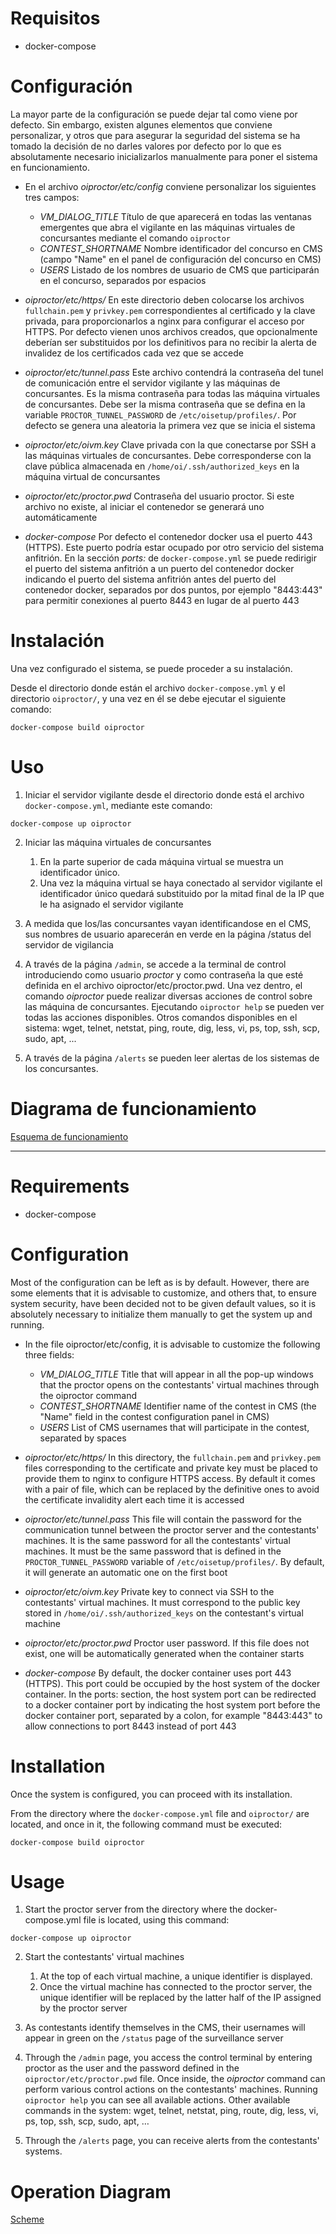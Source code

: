 # Requisitos

 - docker-compose

# Configuración

La mayor parte de la configuración se puede dejar tal como viene por defecto. Sin embargo, existen algunes elementos que conviene personalizar, y otros que para asegurar la seguridad del sistema se ha tomado la decisión de no darles valores por defecto por lo que es absolutamente necesario inicializarlos manualmente para poner el sistema en funcionamiento.

 - En el archivo *oiproctor/etc/config* conviene personalizar los siguientes tres campos:
   - *VM_DIALOG_TITLE* Título de que aparecerá en todas las ventanas emergentes que abra el vigilante en las máquinas virtuales de concursantes mediante el comando `oiproctor`
   - *CONTEST_SHORTNAME* Nombre identificador del concurso en CMS (campo "Name" en el panel de configuración del concurso en CMS)
   - *USERS* Listado de los nombres de usuario de CMS que participarán en el concurso, separados por espacios

 - *oiproctor/etc/https/* En este directorio deben colocarse los archivos `fullchain.pem` y `privkey.pem` correspondientes al certificado y la clave privada, para proporcionarlos a nginx para configurar el acceso por HTTPS. Por defecto vienen unos archivos creados, que opcionalmente deberían ser substituidos por los definitivos para no recibir la alerta de invalidez de los certificados cada vez que se accede

 - *oiproctor/etc/tunnel.pass* Este archivo contendrá la contraseña del tunel de comunicación entre el servidor vigilante y las máquinas de concursantes. Es la misma contraseña para todas las máquina virtuales de concursantes. Debe ser la misma contraseña que se defina en la variable `PROCTOR_TUNNEL_PASSWORD` de `/etc/oisetup/profiles/`. Por defecto se genera una aleatoria la primera vez que se inicia el sistema

 - *oiproctor/etc/oivm.key* Clave privada con la que conectarse por SSH a las máquinas virtuales de concursantes. Debe corresponderse con la clave pública almacenada en `/home/oi/.ssh/authorized_keys` en la máquina virtual de concursantes

 - *oiproctor/etc/proctor.pwd* Contraseña del usuario proctor. Si este archivo no existe, al iniciar el contenedor se generará uno automáticamente

 - *docker-compose* Por defecto el contenedor docker usa el puerto 443 (HTTPS). Este puerto podría estar ocupado por otro servicio del sistema anfitrión. En la sección *ports:* de `docker-compose.yml` se puede redirigir el puerto del sistema anfitrión a un puerto del contenedor docker indicando el puerto del sistema anfitrión antes del puerto del contenedor docker, separados por dos puntos, por ejemplo "8443:443" para permitir conexiones al puerto 8443 en lugar de al puerto 443

# Instalación

Una vez configurado el sistema, se puede proceder a su instalación.

Desde el directorio donde están el archivo `docker-compose.yml` y el directorio `oiproctor/`, y una vez en él se debe ejecutar el siguiente comando:

`docker-compose build oiproctor`

# Uso

1. Iniciar el servidor vigilante desde el directorio donde está el archivo `docker-compose.yml`, mediante este comando:

`docker-compose up oiproctor`

2. Iniciar las máquina virtuales de concursantes

   1. En la parte superior de cada máquina virtual se muestra un identificador único.
   2. Una vez la máquina virtual se haya conectado al servidor vigilante el identificador único quedará substituido por la mitad final de la IP que le ha asignado el servidor vigilante

3. A medida que los/las concursantes vayan identificandose en el CMS, sus nombres de usuario aparecerán en verde en la página /status del servidor de vigilancia

4. A través de la página `/admin`, se accede a la terminal de control introduciendo como usuario *proctor* y como contraseña la que esté definida en el archivo oiproctor/etc/proctor.pwd. Una vez dentro, el comando *oiproctor* puede realizar diversas acciones de control sobre las máquina de concursantes. Ejecutando `oiproctor help` se pueden ver todas las acciones disponibles. Otros comandos disponibles en el sistema: wget, telnet, netstat, ping, route, dig, less, vi, ps, top, ssh, scp, sudo, apt, ...

5. A través de la página `/alerts` se pueden leer alertas de los sistemas de los concursantes.

# Diagrama de funcionamiento

[Esquema de funcionamiento](https://docs.google.com/drawings/d/11dJ2KmpZ8IMGM4Ud3oZfOOmw3_iYrChvPEJQvGds194/preview)


-----


# Requirements

 - docker-compose

# Configuration

Most of the configuration can be left as is by default. However, there are some elements that it is advisable to customize, and others that, to ensure system security, have been decided not to be given default values, so it is absolutely necessary to initialize them manually to get the system up and running.


 - In the file oiproctor/etc/config, it is advisable to customize the following three fields:
   - *VM_DIALOG_TITLE* Title that will appear in all the pop-up windows that the proctor opens on the contestants' virtual machines through the oiproctor command
   - *CONTEST_SHORTNAME* Identifier name of the contest in CMS (the "Name" field in the contest configuration panel in CMS)
   - *USERS* List of CMS usernames that will participate in the contest, separated by spaces

 - *oiproctor/etc/https/* In this directory, the `fullchain.pem` and `privkey.pem` files corresponding to the certificate and private key must be placed to provide them to nginx to configure HTTPS access. By default it comes with a pair of file, which can be replaced by the definitive ones to avoid the certificate invalidity alert each time it is accessed

 - *oiproctor/etc/tunnel.pass* This file will contain the password for the communication tunnel between the proctor server and the contestants' machines. It is the same password for all the contestants' virtual machines. It must be the same password that is defined in the `PROCTOR_TUNNEL_PASSWORD` variable of `/etc/oisetup/profiles/`. By default, it will generate an automatic one on the first boot

 - *oiproctor/etc/oivm.key* Private key to connect via SSH to the contestants' virtual machines. It must correspond to the public key stored in `/home/oi/.ssh/authorized_keys` on the contestant's virtual machine

 - *oiproctor/etc/proctor.pwd* Proctor user password. If this file does not exist, one will be automatically generated when the container starts

 - *docker-compose* By default, the docker container uses port 443 (HTTPS). This port could be occupied by the host system of the docker container. In the ports: section, the host system port can be redirected to a docker container port by indicating the host system port before the docker container port, separated by a colon, for example "8443:443" to allow connections to port 8443 instead of port 443

# Installation

Once the system is configured, you can proceed with its installation.

From the directory where the `docker-compose.yml` file and `oiproctor/` are located, and once in it, the following command must be executed:

`docker-compose build oiproctor`

# Usage

1. Start the proctor server from the directory where the docker-compose.yml file is located, using this command:

`docker-compose up oiproctor`

2. Start the contestants' virtual machines

   1. At the top of each virtual machine, a unique identifier is displayed.
   2. Once the virtual machine has connected to the proctor server, the unique identifier will be replaced by the latter half of the IP assigned by the proctor server

3. As contestants identify themselves in the CMS, their usernames will appear in green on the `/status` page of the surveillance server

4. Through the `/admin` page, you access the control terminal by entering proctor as the user and the password defined in the `oiproctor/etc/proctor.pwd` file. Once inside, the *oiproctor* command can perform various control actions on the contestants' machines. Running `oiproctor help` you can see all available actions. Other available commands in the system: wget, telnet, netstat, ping, route, dig, less, vi, ps, top, ssh, scp, sudo, apt, …

5. Through the `/alerts` page, you can receive alerts from the contestants' systems.

# Operation Diagram

[Scheme](https://docs.google.com/drawings/d/11dJ2KmpZ8IMGM4Ud3oZfOOmw3_iYrChvPEJQvGds194/preview)

